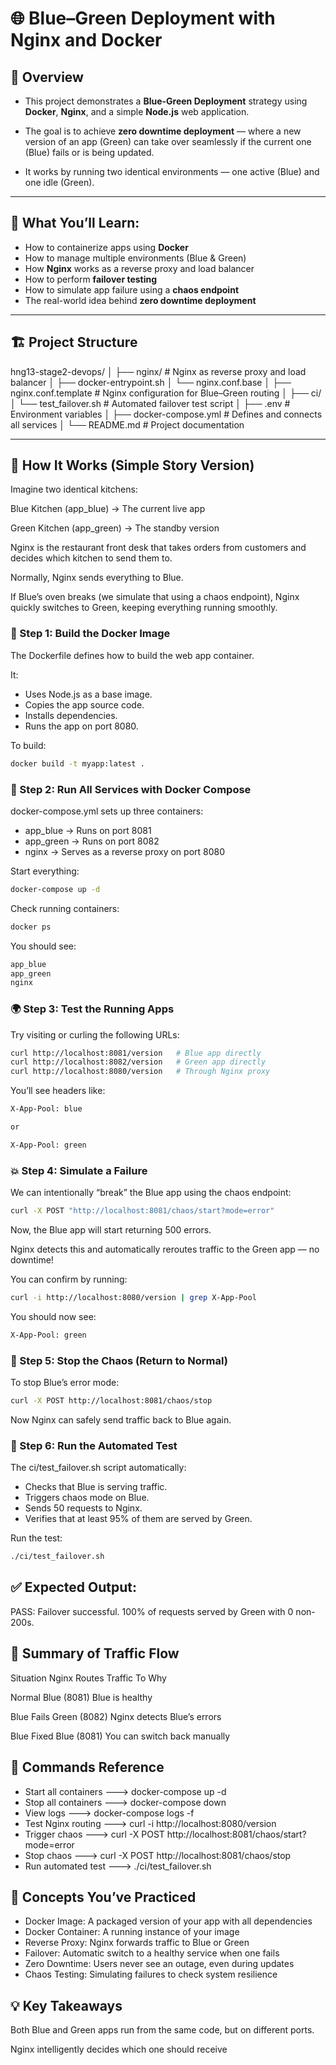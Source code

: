 # 🌐 Blue–Green Deployment with Nginx and Docker

## 🧩 Overview

- This project demonstrates a **Blue-Green Deployment** strategy using **Docker**, **Nginx**, and a simple **Node.js** web application.

- The goal is to achieve **zero downtime deployment** — where a new version of an app (Green) can take over seamlessly if the current one (Blue) fails or is being updated.

- It works by running two identical environments — one active (Blue) and one idle (Green).

----

## 🧠 What You’ll Learn:
- How to containerize apps using **Docker**
- How to manage multiple environments (Blue & Green)
- How **Nginx** works as a reverse proxy and load balancer
- How to perform **failover testing**
- How to simulate app failure using a **chaos endpoint**
- The real-world idea behind **zero downtime deployment**

----

## 🏗️ Project Structure

hng13-stage2-devops/
│
├── nginx/                     # Nginx as reverse proxy and load balancer
│   ├── docker-entrypoint.sh
│   └── nginx.conf.base
│ 
├── nginx.conf.template        # Nginx configuration for Blue–Green routing
│
├── ci/
│   └── test_failover.sh       # Automated failover test script
│
├── .env                       # Environment variables
│
├── docker-compose.yml         # Defines and connects all services
│
└── README.md                  # Project documentation

----

## 🐳 How It Works (Simple Story Version)

Imagine two identical kitchens:

Blue Kitchen (app_blue) → The current live app

Green Kitchen (app_green) → The standby version

Nginx is the restaurant front desk that takes orders from customers and decides which kitchen to send them to.

Normally, Nginx sends everything to Blue.

If Blue’s oven breaks (we simulate that using a chaos endpoint), Nginx quickly switches to Green, keeping everything running smoothly.

### 🧱 Step 1: Build the Docker Image

The Dockerfile defines how to build the web app container. 

It:
- Uses Node.js as a base image.
- Copies the app source code.
- Installs dependencies.
- Runs the app on port 8080.

To build:

```bash 
docker build -t myapp:latest .
```

### 🚀 Step 2: Run All Services with Docker Compose

docker-compose.yml sets up three containers:

- app_blue → Runs on port 8081
- app_green → Runs on port 8082
- nginx → Serves as a reverse proxy on port 8080

Start everything:

```bash
docker-compose up -d
```

Check running containers:

```bash
docker ps
```

You should see:

```bash
app_blue
app_green
nginx
```

### 🌍 Step 3: Test the Running Apps

Try visiting or curling the following URLs:

```bash
curl http://localhost:8081/version   # Blue app directly
curl http://localhost:8082/version   # Green app directly
curl http://localhost:8080/version   # Through Nginx proxy
```

You’ll see headers like:

```bash
X-App-Pool: blue

or

X-App-Pool: green
```

### 💥 Step 4: Simulate a Failure

We can intentionally “break” the Blue app using the chaos endpoint:

```bash
curl -X POST "http://localhost:8081/chaos/start?mode=error"
```

Now, the Blue app will start returning 500 errors.

Nginx detects this and automatically reroutes traffic to the Green app — no downtime!

You can confirm by running:

```bash
curl -i http://localhost:8080/version | grep X-App-Pool
```

You should now see:

```bash
X-App-Pool: green
```

### 🔧 Step 5: Stop the Chaos (Return to Normal)

To stop Blue’s error mode:

```bash
curl -X POST http://localhost:8081/chaos/stop
```

Now Nginx can safely send traffic back to Blue again.

### 🧪 Step 6: Run the Automated Test

The ci/test_failover.sh script automatically:
- Checks that Blue is serving traffic.
- Triggers chaos mode on Blue.
- Sends 50 requests to Nginx.
- Verifies that at least 95% of them are served by Green.

Run the test:

``` bash 
./ci/test_failover.sh
```

## ✅ Expected Output:

PASS: Failover successful. 100% of requests served by Green with 0 non-200s.

## 🔁 Summary of Traffic Flow

Situation	     Nginx Routes Traffic To	      Why

Normal	         Blue (8081)	                  Blue is healthy

Blue Fails	     Green (8082)	                  Nginx detects Blue’s errors

Blue Fixed	     Blue (8081)	                  You can switch back manually

## 🧰 Commands Reference
- Start all containers ---> docker-compose up -d
- Stop all containers	---> docker-compose down
- View logs ---> docker-compose logs -f
- Test Nginx routing --->	curl -i http://localhost:8080/version
- Trigger chaos --->	curl -X POST http://localhost:8081/chaos/start?mode=error
- Stop chaos --->	curl -X POST http://localhost:8081/chaos/stop
- Run automated test --->	./ci/test_failover.sh

## 🧠 Concepts You’ve Practiced
- Docker Image: A packaged version of your app with all dependencies
- Docker Container: A running instance of your image
- Reverse Proxy: Nginx forwards traffic to Blue or Green
- Failover: Automatic switch to a healthy service when one fails
- Zero Downtime: Users never see an outage, even during updates
- Chaos Testing: Simulating failures to check system resilience

## 💡 Key Takeaways
Both Blue and Green apps run from the same code, but on different ports.

Nginx intelligently decides which one should receive